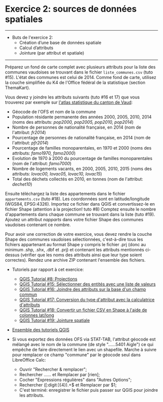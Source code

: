 # Exercice 2: sources de données spatiales

---

* Buts de l'exercice 2:
	* Création d’une base de données spatiale
	* Calcul d’attributs
	* Jointure (par attribut et spatiale)

---

Préparez un fond de carte complet avec plusieurs attributs pour la liste des communes vaudoises se trouvant dans le fichier `liste_communes.csv` (tuto #15). L'état des communes est celui de 2014. Comme fond de carte, utilisez la couche simplifiée du K4 de l'Office fédéral de la statistique (section ThemaKart).

Vous devez y joindre les attributs suivants (tuto #16 et 17) que vous trouverez par exemple sur [l'atlas statistique du canton de Vaud](http://www.cartostat.vd.ch/index.php?gc_user=1):
* Géocode de l'OFS et nom de la commune
* Population résidante permanente des années 2000, 2005, 2010, 2014 (noms des attributs: *pop2000, pop2005, pop2010, pop2014*)
* Nombre de personnes de nationalité française, en 2014 (nom de l'attribut: *fr2014*)
* Pourcentage de personnes de nationalité française, en 2014 (nom de l'attribut: *pfr2014*)
* Pourcentage de familles monoparentales, en 1970 et 2000 (noms des attributs: *famo1970, famo2000*)
* Evolution de 1970 à 2000 du pourcentage de familles monoparentales (nom de l'attribut: *famo7000*)
* Nombre de logements vacants, en 2000, 2005, 2010, 2015 (noms des attributs: *lovac00, lovac05, lovac10, lovac15*)
* Total des déchets collectés en 2010, en tonnes (nom de l'attribut: *dechet10*)

Ensuite téléchargez la liste des appartements dans le fichier `appartements.csv` (tuto #18). Les coordonnées sont en latitude/longitude (WGS84, EPSG:4326). Importez ce fichier dans QGIS et convertissez-le en fichier Shape (attention à la projection! tuto #8) Comptez ensuite le nombre d'appartements dans chaque commune se trouvant dans la liste (tuto #19). Ajoutez un attribut *napparts* dans votre fichier Shape des communes vaudoises contenant ce nombre.

Pour avoir une correction de votre exercice, vous devez rendre la couche Shape des communes vaudoises sélectionnées, c'est-à-dire tous les fichiers appartenant au format Shape y compris le fichier .prj (donc au minimum .shp, .shx, .dbf et .prj) et contenant les attributs mentionnés ci-dessus (vérifier que les noms des attributs ainsi que leur type soient correctes). Rendez une archive ZIP contenant l'ensemble des fichiers.

* Tutoriels par rapport à cet exercice:
	* [QGIS Tutorial #8: Projections](https://www.youtube.com/watch?v=ACfCxfA92kY&index=8&list=PLbjixabFMUzPgm8VFyBUP7fs9DRBNEbsw)
	* [QGIS Tutorial #15: Sélectionner des entités avec une liste de valeurs ](https://youtu.be/W51UaWcTExw?list=PLbjixabFMUzPgm8VFyBUP7fs9DRBNEbsw)
	* [QGIS Tutorial #16: Joindre des attributs sur la base d'un champ commun ](https://youtu.be/EhliMhtdxUI?list=PLbjixabFMUzPgm8VFyBUP7fs9DRBNEbsw)
	* [QGIS Tutorial #17: Conversion du type d'attribut avec la calculatrice d'attributs ](https://youtu.be/iiMUN6hYhbc?list=PLbjixabFMUzPgm8VFyBUP7fs9DRBNEbsw)
	* [QGIS Tutorial #18: Convertir un fichier CSV en Shape à l'aide de colonnes lat/long ](https://youtu.be/8JO7rZRWj9o?list=PLbjixabFMUzPgm8VFyBUP7fs9DRBNEbsw)
	* [QGIS Tutorial #19: Jointure spatiale](https://www.youtube.com/watch?v=HS7yE20IPAU&index=13&list=PLbjixabFMUzPgm8VFyBUP7fs9DRBNEbsw)

* [Ensemble des tutoriels QGIS](https://www.youtube.com/playlist?list=PLbjixabFMUzPgm8VFyBUP7fs9DRBNEbsw)
* Si vous exportez des données OFS via STAT-TAB, l'attribut géocode est mélangé avec le nom de la commune (de style "......5401 Aigle") ce qui empêche de faire directement le lien avec un shapefile. Marche à suivre pour remplacer ce champ "commune" par le géocode seul dans LibreOffice Calc: 
	* Ouvrir "Rechercher & remplacer";
	* Rechercher ...... et Remplacer par [rien];
	* Cocher "Expressions régulières" dans "Autres Options";
	* Rechercher ([:digit:]{4}).+$ et Remplacer par $1;
	* C'est terminé: enregistrer le fichier puis passer sur QGIS pour joindre les attributs.
